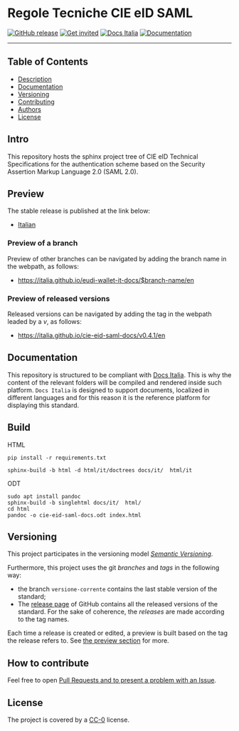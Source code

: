 # Regole Tecniche CIE eID SAML

[![GitHub release](https://img.shields.io/github/release/italia/eidas-it-wallet-docs.svg?style=plastic)](https://github.com/italia/cie-eid-saml-docs/releases)
[![Get invited](https://slack.developers.italia.it/badge.svg)](https://slack.developers.italia.it/)
[![Docs Italia](https://docs.italia.it/media/static/projects/badges/passing.svg)](https://docs.italia.it/italia/cie-eid-saml-docs/it/master/index.html)
[![Documentation](https://img.shields.io/badge/Documentation-Docs%20Italia-blue.svg)](https://docs.italia.it/italia/cie-eid-saml-docs/)

---

## Table of Contents

- [Description](#description)
- [Documentation](#documentation)
- [Versioning](#versioning)
- [Contributing](#how-to-contribute)
- [Authors](#authors)
- [License](#license)

## Intro

This repository hosts the sphinx project tree of CIE eID Technical Specifications for the authentication scheme based on the Security Assertion Markup Language 2.0 (SAML 2.0).


## Preview

The stable release is published at the link below:

 - [Italian](https://italia.github.io/cie-eid-saml-docs/versione-corrente/it/)

### Preview of a branch

Preview of other branches can be navigated by adding the branch name in the webpath, as follows:

 - https://italia.github.io/eudi-wallet-it-docs/$branch-name/en

### Preview of released versions

Released versions can be navigated by adding the tag in the webpath leaded by a _v_, as follows:

 - https://italia.github.io/cie-eid-saml-docs/v0.4.1/en


## Documentation

This repository is structured to be compliant with 
[Docs Italia](https://docs.italia.it/italia/developers-italia/publiccodeyml/it/master/index.html).
This is why the content of the relevant folders will be compiled and rendered inside such platform.
`Docs Italia` is designed to support documents, localized in different languages and for this
reason it is the reference platform for displaying this standard.


## Build

HTML
````
pip install -r requirements.txt

sphinx-build -b html -d html/it/doctrees docs/it/  html/it

````

ODT
````
sudo apt install pandoc
sphinx-build -b singlehtml docs/it/  html/
cd html
pandoc -o cie-eid-saml-docs.odt index.html
````

## Versioning

This project participates in the versioning model [*Semantic
Versioning*](https://semver.org/).

Furthermore, this project uses the git *branches* and *tags* in the following way:
* the branch `versione-corrente` contains the last stable version of the standard;
* The [release page](https://github.com/italia/publiccode.yml/releases) of
  GitHub contains all the released versions of the standard. For the sake of coherence, the *releases* are made according to the tag names.

Each time a release is created or edited, a preview is built based on the tag the release refers to. See [the preview section](preview-of-released-versions) for more.

## How to contribute

Feel free to open [Pull Requests and to present a problem with an Issue](CONTRIBUTING.md).


## License

The project is covered by a [CC-0](LICENSE) license.
